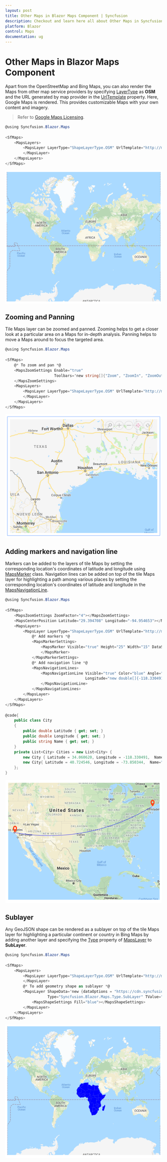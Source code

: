 ```yaml
---
layout: post
title: Other Maps in Blazor Maps Component | Syncfusion
description: Checkout and learn here all about Other Maps in Syncfusion Blazor Maps component and much more details.
platform: Blazor
control: Maps
documentation: ug
---
```


# Other Maps in Blazor Maps Component

Apart from the OpenStreetMap and Bing Maps, you can also render the Maps from other map service providers by specifying [LayerType](https://help.syncfusion.com/cr/blazor/Syncfusion.Blazor.Maps.MapsLayer-1.html#Syncfusion_Blazor_Maps_MapsLayer_1_LayerType) as **OSM** and the URL generated by map provider in the [UrlTemplate](https://help.syncfusion.com/cr/blazor/Syncfusion.Blazor.Maps.MapsLayer-1.html#Syncfusion_Blazor_Maps_MapsLayer_1_UrlTemplate) property. Here, Google Maps is rendered. This provides customizable Maps with your own content and imagery.

>Refer to [Google Maps Licensing](https://developers.google.com/maps/terms#10-license-restrictions).

```csharp
@using Syncfusion.Blazor.Maps

<SfMaps>
    <MapsLayers>
        <MapsLayer LayerType="ShapeLayerType.OSM" UrlTemplate="http://mt1.google.com/vt/lyrs=m@129&hl=en&x=tileX&y=tileY&z=level" TValue="string">
        </MapsLayer>
    </MapsLayers>
</SfMaps>
```

![Syncfusion Maps with Google Maps provider](../images/MapProviders/Google-map.png)

## Zooming and Panning

Tile Maps layer can be zoomed and panned. Zooming helps to get a closer look at a particular area on a Maps for in-depth analysis. Panning helps to move a Maps around to focus the targeted area.

```csharp
@using Syncfusion.Blazor.Maps

<SfMaps>
    @* To zoom and pan *@
    <MapsZoomSettings Enable="true"
                      Toolbars='new string[]{"Zoom", "ZoomIn", "ZoomOut", "Pan", "Reset" }'>
    </MapsZoomSettings>
    <MapsLayers>
        <MapsLayer LayerType="ShapeLayerType.OSM" UrlTemplate="http://mt1.google.com/vt/lyrs=m@129&hl=en&x=tileX&y=tileY&z=level" TValue="string">
        </MapsLayer>
    </MapsLayers>
</SfMaps>
```

![Google Maps with zooming](../images/MapProviders/google-map-zoom.png)

## Adding markers and navigation line

Markers can be added to the layers of tile Maps by setting the corresponding location's coordinates of latitude and longitude using [MapsMarker](https://help.syncfusion.com/cr/blazor/Syncfusion.Blazor.Maps.MapsMarker-1.html) class. Navigation lines can be added on top of the tile Maps layer for highlighting a path among various places by setting the corresponding location's coordinates of latitude and longitude in the [MapsNavigationLine](https://help.syncfusion.com/cr/blazor/Syncfusion.Blazor.Maps.MapsNavigationLine.html).

```csharp
@using Syncfusion.Blazor.Maps

<SfMaps>
    <MapsZoomSettings ZoomFactor="4"></MapsZoomSettings>
    <MapsCenterPosition Latitude="29.394708" Longitude="-94.954653"></MapsCenterPosition>
    <MapsLayers>
        <MapsLayer LayerType="ShapeLayerType.OSM" UrlTemplate="http://mt1.google.com/vt/lyrs=m@129&hl=en&x=tileX&y=tileY&z=level" TValue="string">
            @* Add markers *@
            <MapsMarkerSettings>
                <MapsMarker Visible="true" Height="25" Width="15" DataSource="Cities" TValue="City">
                </MapsMarker>
            </MapsMarkerSettings>
            @* Add navigation line *@
            <MapsNavigationLines>
                <MapsNavigationLine Visible="true" Color="blue" Angle="0.1" Latitude="new double[]{34.060620, 40.724546}"
                                    Longitude="new double[]{-118.330491,-73.850344}">
                </MapsNavigationLine>
            </MapsNavigationLines>
        </MapsLayer>
    </MapsLayers>
</SfMaps>

@code{
    public class City
    {
        public double Latitude { get; set; }
        public double Longitude { get; set; }
        public string Name { get; set; }
    }
    private List<City> Cities = new List<City> {
        new City { Latitude = 34.060620, Longitude = -118.330491,  Name="California" },
        new City{ Latitude = 40.724546, Longitude = -73.850344,  Name="New York"}
    };
}
```

![Google Maps with markers and navigation line](../images/MapProviders/google-map-marker-and-line.png)

## Sublayer

Any GeoJSON shape can be rendered as a sublayer on top of the tile Maps layer for highlighting a particular continent or country in Bing Maps by adding another layer and specifying the [Type](https://help.syncfusion.com/cr/blazor/Syncfusion.Blazor.Maps.MapsLayer-1.html#Syncfusion_Blazor_Maps_MapsLayer_1_Type) property of [MapsLayer](https://help.syncfusion.com/cr/blazor/Syncfusion.Blazor.Maps.MapsLayer-1.html) to **SubLayer**.

```csharp
@using Syncfusion.Blazor.Maps

<SfMaps>
    <MapsLayers>
        <MapsLayer LayerType="ShapeLayerType.OSM" UrlTemplate="http://mt1.google.com/vt/lyrs=m@129&hl=en&x=tileX&y=tileY&z=level" TValue="string">
        </MapsLayer>
        @* To add geometry shape as sublayer *@
        <MapsLayer ShapeData='new {dataOptions = "https://cdn.syncfusion.com/maps/map-data/africa.json"}'
                   Type="Syncfusion.Blazor.Maps.Type.SubLayer" TValue="string">
            <MapsShapeSettings Fill="blue"></MapsShapeSettings>
        </MapsLayer>
    </MapsLayers>
</SfMaps>
```

![Google Maps with sub layer](../images/MapProviders/google-map-sublayer.png)